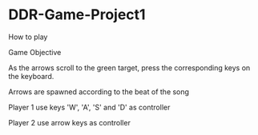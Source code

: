 # DDR-Game-Project1

How to play

Game Objective

As the arrows scroll to the green target, press the corresponding keys on the keyboard.

Arrows are spawned according to the beat of the song

Player 1 use keys 'W', 'A', 'S' and 'D' as controller

Player 2 use arrow keys as controller
